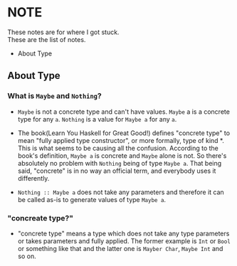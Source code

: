 # NOTE
These notes are for where I got stuck.  
These are the list of notes.

- About Type

## About Type
### What is `Maybe` and `Nothing`?
- `Maybe` is not a concrete type and can't have values. `Maybe` a is a concrete type for any `a`. `Nothing` is a value for `Maybe a` for any `a`.

- The book(Learn You Haskell for Great Good!) defines "concrete type" to mean "fully applied type constructor", or more formally, type of kind *. This is what seems to be causing all the confusion. According to the book's definition, `Maybe a` is concrete and `Maybe` alone is not. So there's absolutely no problem with `Nothing` being of type `Maybe a`. That being said, "concrete" is in no way an official term, and everybody uses it differently.

- `Nothing :: Maybe a` does not take any parameters and therefore it can be called as-is to generate values of type `Maybe a`.

### "concreate type?"
- "concrete type" means a type which does not take any type parameters or takes parameters and fully applied. The former example is `Int` or `Bool` or something like that and the latter one is `Mayber Char`, `Maybe Int` and so on.
